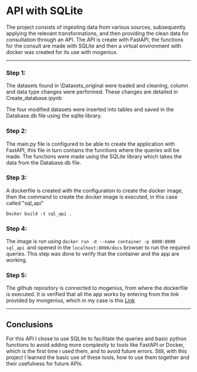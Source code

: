# API with SQLite

The project consists of ingesting data from various sources, subsequently applying the relevant transformations, and then providing the clean data for consultation through an API. The API is create with FastAPI, the functions for the consult are made with SQLite and then a virtual environment with docker was created for its use with mogenius.

---

### Step 1:

The datasets found in \Datasets_original were loaded and cleaning, column and data type changes were performed. These changes are detailed in Create_database.ipynb

The four modified datasets were inserted into tables and saved in the Database.db file using the sqlite library.

### Step 2:

The main.py file is configured to be able to create the application with FastAPI, this file in turn contains the functions where the queries will be made. The functions were made using the SQLite library which takes the data from the Database.db file.

### Step 3:

A dockerfile is created with the configuration to create the docker image, then the command to create the docker image is executed, in this case called "sql_api"

```
Docker build -t sql_api .
```

### Step 4:

The image is run using `docker run -d --name container -p 8000:8000 sql_api `and opened in the `localhost:8000/docs` browser to run the required queries. This step was done to verify that the container and the app are working.

### Step 5:

The github repository is connected to mogenius, from where the dockerfile is executed. It is verified that all the app works by entering from the link provided by mongenius, which in my case is this [Link](https://fastapi-docker-prod-api-with-sqlite-lf0bdt.mo5.mogenius.io/docs)

---



## Conclusions

For this API I chose to use SQLite to facilitate the queries and basic python functions to avoid adding more complexity to tools like FastAPI or Docker, which is the first time i used them, and to avoid future errors. Still, with this project I learned the basic use of these tools, how to use them together and their usefulness for future APIs.
